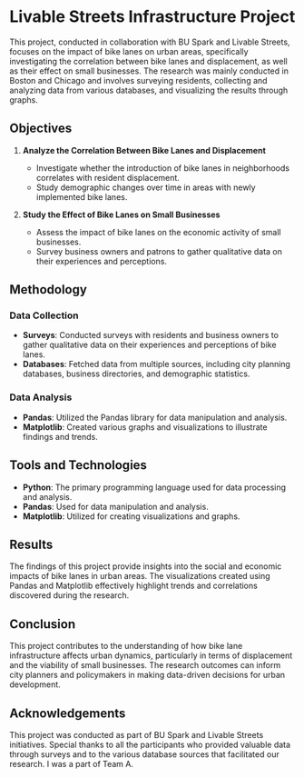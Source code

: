 # Livable Streets Infrastructure Project

This project, conducted in collaboration with BU Spark and Livable Streets, focuses on the impact of bike lanes on urban areas, specifically investigating the correlation between bike lanes and displacement, as well as their effect on small businesses. The research was mainly conducted in Boston and Chicago and involves surveying residents, collecting and analyzing data from various databases, and visualizing the results through graphs.

## Objectives

1. **Analyze the Correlation Between Bike Lanes and Displacement**
   - Investigate whether the introduction of bike lanes in neighborhoods correlates with resident displacement.
   - Study demographic changes over time in areas with newly implemented bike lanes.

2. **Study the Effect of Bike Lanes on Small Businesses**
   - Assess the impact of bike lanes on the economic activity of small businesses.
   - Survey business owners and patrons to gather qualitative data on their experiences and perceptions.

## Methodology

### Data Collection

- **Surveys**: Conducted surveys with residents and business owners to gather qualitative data on their experiences and perceptions of bike lanes.
- **Databases**: Fetched data from multiple sources, including city planning databases, business directories, and demographic statistics.

### Data Analysis

- **Pandas**: Utilized the Pandas library for data manipulation and analysis.
- **Matplotlib**: Created various graphs and visualizations to illustrate findings and trends.

## Tools and Technologies

- **Python**: The primary programming language used for data processing and analysis.
- **Pandas**: Used for data manipulation and analysis.
- **Matplotlib**: Utilized for creating visualizations and graphs.

## Results

The findings of this project provide insights into the social and economic impacts of bike lanes in urban areas. The visualizations created using Pandas and Matplotlib effectively highlight trends and correlations discovered during the research.

## Conclusion

This project contributes to the understanding of how bike lane infrastructure affects urban dynamics, particularly in terms of displacement and the viability of small businesses. The research outcomes can inform city planners and policymakers in making data-driven decisions for urban development.

## Acknowledgements

This project was conducted as part of BU Spark and Livable Streets initiatives. Special thanks to all the participants who provided valuable data through surveys and to the various database sources that facilitated our research. I was a part of Team A.

